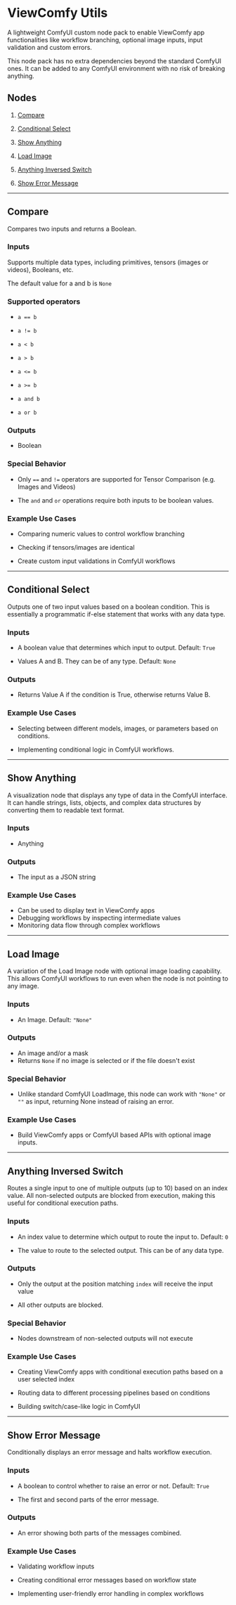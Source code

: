 # ViewComfy Utils

A lightweight ComfyUI custom node pack to enable ViewComfy app functionalities like workflow branching, optional image inputs, input validation and custom errors. 

This node pack has no extra dependencies beyond the standard ComfyUI ones. It can be added to any ComfyUI environment with no risk of breaking anything.

## Nodes

1. [Compare](#compare)

2. [Conditional Select](#conditional-select)

3. [Show Anything](#show-anything)

4. [Load Image](#load-image)

5. [Anything Inversed Switch](#anything-inversed-switch)

6. [Show Error Message](#show-error-message)

  

---

  

## Compare

Compares two inputs and returns a Boolean. 

### Inputs
Supports multiple data types, including primitives, tensors (images or videos), Booleans, etc. 

The default value for a and b is `None`

### Supported operators

-  `a == b`

-  `a != b`

-  `a < b`

-  `a > b` 

-  `a <= b` 

-  `a >= b`

-  `a and b`

-  `a or b` 

  
### Outputs

-  Boolean

### Special Behavior

- Only `==` and `!=` operators are supported for Tensor Comparison (e.g. Images and Videos)

-  The `and` and `or` operations require both inputs to be boolean values.

  

### Example Use Cases

- Comparing numeric values to control workflow branching

- Checking if tensors/images are identical

- Create custom input validations in ComfyUI workflows 

---

  

## Conditional Select

Outputs one of two input values based on a boolean condition. This is essentially a programmatic if-else statement that works with any data type.

  

### Inputs

- A boolean value that determines which input to output. Default: `True`

- Values A and B. They can be of any type. Default: `None`


### Outputs

-  Returns Value A if the condition is True, otherwise returns Value B.

### Example Use Cases

- Selecting between different models, images, or parameters based on conditions.

- Implementing conditional logic in ComfyUI workflows. 

  

---

  

## Show Anything

A visualization node that displays any type of data in the ComfyUI interface. It can handle strings, lists, objects, and complex data structures by converting them to readable text format.


### Inputs

-  Anything


### Outputs

-  The input as a JSON string
  

### Example Use Cases

- Can be used to display text in ViewComfy apps
- Debugging workflows by inspecting intermediate values
- Monitoring data flow through complex workflows

 
---

  

## Load Image

A variation of the Load Image node with optional image loading capability. This allows ComfyUI workflows to run even when the node is not pointing to any image.  

### Inputs

- An Image. Default: `"None"`

  

### Outputs

- An image and/or a mask
- Returns `None` if no image is selected or if the file doesn't exist

  

### Special Behavior

-  Unlike standard ComfyUI LoadImage, this node can work with `"None"` or `""` as input, returning None instead of raising an error.
  

### Example Use Cases

- Build ViewComfy apps or ComfyUI based APIs with optional image inputs.

  

---

  

## Anything Inversed Switch

Routes a single input to one of multiple outputs (up to 10) based on an index value. All non-selected outputs are blocked from execution, making this useful for conditional execution paths. 

### Inputs

- An index value to determine which output to route the input to. Default: `0`

- The value to route to the selected output. This can be of any data type.
  

### Outputs

- Only the output at the position matching `index` will receive the input value

- All other outputs are blocked. 

  

### Special Behavior

-  Nodes downstream of non-selected outputs will not execute
  

### Example Use Cases

- Creating ViewComfy apps with conditional execution paths based on a user selected index

- Routing data to different processing pipelines based on conditions

- Building switch/case-like logic in ComfyUI

  

---

  

## Show Error Message

Conditionally displays an error message and halts workflow execution. 

  

### Inputs

- A boolean to control whether to raise an error or not. Default: `True`

- The first and second parts of the error message. 


### Outputs

-  An error showing both parts of the messages combined. 
  

### Example Use Cases

- Validating workflow inputs

- Creating conditional error messages based on workflow state

- Implementing user-friendly error handling in complex workflows


